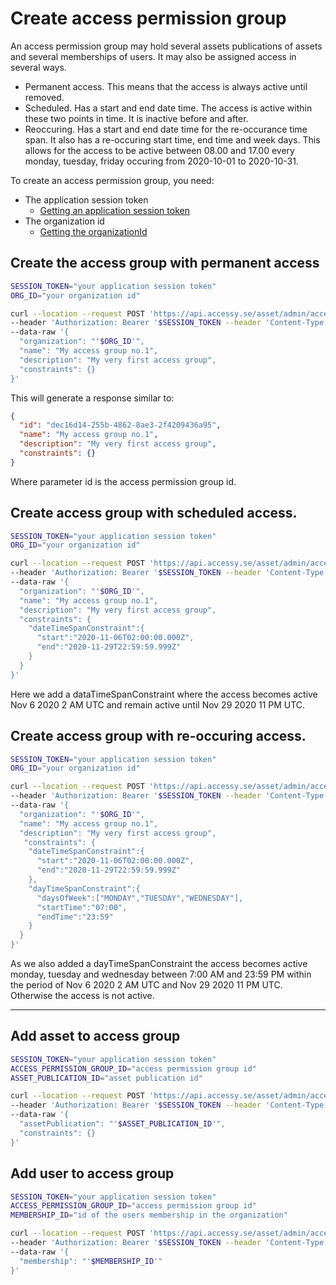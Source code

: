 # Create access permission group

An access permission group may hold several assets publications of assets and several memberships of users. It may also be assigned access in several ways.

- Permanent access. This means that the access is always active until removed.
- Scheduled. Has a start and end date time. The access is active within these two points in time. It is inactive before and after.
- Reoccuring. Has a start and end date time for the re-occurance time span. It also has a re-occuring start time, end time and week days. This allows for the access to be active between 08.00 and 17.00 every monday, tuesday, friday occuring from 2020-10-01 to 2020-10-31.

To create an access permission group, you need:

- The application session token
  - [Getting an application session token](./sessionToken.md)
- The organization id
  - [Getting the organizationId](./organizationId.md)

## Create the access group with permanent access

```bash
SESSION_TOKEN="your application session token"
ORG_ID="your organization id"

curl --location --request POST 'https://api.accessy.se/asset/admin/access-permission-group' \
--header 'Authorization: Bearer '$SESSION_TOKEN --header 'Content-Type: application/json' \
--data-raw '{
  "organization": "'$ORG_ID'",
  "name": "My access group no.1",
  "description": "My very first access group",
  "constraints": {}
}'
```

This will generate a response similar to:

```json
{
  "id": "dec16d14-255b-4862-8ae3-2f4209436a95",
  "name": "My access group no.1",
  "description": "My very first access group",
  "constraints": {}
}
```

Where parameter id is the access permission group id.

## Create access group with scheduled access.

```bash
SESSION_TOKEN="your application session token"
ORG_ID="your organization id"

curl --location --request POST 'https://api.accessy.se/asset/admin/access-permission-group' \
--header 'Authorization: Bearer '$SESSION_TOKEN --header 'Content-Type: application/json' \
--data-raw '{
  "organization": "'$ORG_ID'",
  "name": "My access group no.1",
  "description": "My very first access group",
  "constraints": {
    "dateTimeSpanConstraint":{
      "start":"2020-11-06T02:00:00.000Z",
      "end":"2020-11-29T22:59:59.999Z"
    }
  }
}'
```

Here we add a dataTimeSpanConstraint where the access becomes active Nov 6 2020 2 AM UTC and remain active until Nov 29 2020 11 PM UTC.

## Create access group with re-occuring access.

```bash
SESSION_TOKEN="your application session token"
ORG_ID="your organization id"

curl --location --request POST 'https://api.accessy.se/asset/admin/access-permission-group' \
--header 'Authorization: Bearer '$SESSION_TOKEN --header 'Content-Type: application/json' \
--data-raw '{
  "organization": "'$ORG_ID'",
  "name": "My access group no.1",
  "description": "My very first access group",
   "constraints": {
    "dateTimeSpanConstraint":{
      "start":"2020-11-06T02:00:00.000Z",
      "end":"2020-11-29T22:59:59.999Z"
    },
    "dayTimeSpanConstraint":{
      "daysOfWeek":["MONDAY","TUESDAY","WEDNESDAY"],
      "startTime":"07:00",
      "endTime":"23:59"
    }
  }
}'
```

As we also added a dayTimeSpanConstraint the access becomes active monday, tuesday and wednesday between 7:00 AM and 23:59 PM within the period of Nov 6 2020 2 AM UTC and Nov 29 2020 11 PM UTC. Otherwise the access is not active.

---

## Add asset to access group

```bash
SESSION_TOKEN="your application session token"
ACCESS_PERMISSION_GROUP_ID="access permission group id"
ASSET_PUBLICATION_ID="asset publication id"

curl --location --request POST 'https://api.accessy.se/asset/admin/access-permission-group/'$ACCESS_PERMISSION_GROUP_ID'/access-permission' \
--header 'Authorization: Bearer '$SESSION_TOKEN --header 'Content-Type: application/json' \
--data-raw '{
  "assetPublication": "'$ASSET_PUBLICATION_ID'",
  "constraints": {}
}'
```

## Add user to access group

```bash
SESSION_TOKEN="your application session token"
ACCESS_PERMISSION_GROUP_ID="access permission group id"
MEMBERSHIP_ID="id of the users membership in the organization"

curl --location --request POST 'https://api.accessy.se/asset/admin/access-permission-group/'$ACCESS_PERMISSION_GROUP_ID'/membership' \
--header 'Authorization: Bearer '$SESSION_TOKEN --header 'Content-Type: application/json' \
--data-raw '{
  "membership": "'$MEMBERSHIP_ID'"
}'
```
